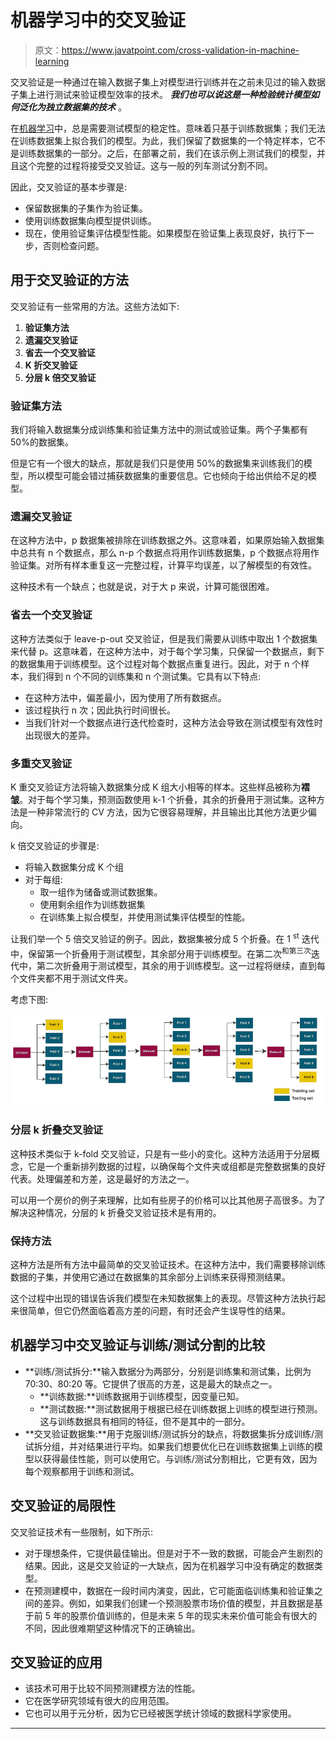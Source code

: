 # 机器学习中的交叉验证

> 原文：<https://www.javatpoint.com/cross-validation-in-machine-learning>

交叉验证是一种通过在输入数据子集上对模型进行训练并在之前未见过的输入数据子集上进行测试来验证模型效率的技术。 ***我们也可以说这是一种检验统计模型如何泛化为独立数据集的技术*** 。

在[机器学习](https://www.javatpoint.com/machine-learning)中，总是需要测试模型的稳定性。意味着只基于训练数据集；我们无法在训练数据集上拟合我们的模型。为此，我们保留了数据集的一个特定样本，它不是训练数据集的一部分。之后，在部署之前，我们在该示例上测试我们的模型，并且这个完整的过程将接受交叉验证。这与一般的列车测试分割不同。

因此，交叉验证的基本步骤是:

*   保留数据集的子集作为验证集。
*   使用训练数据集向模型提供训练。
*   现在，使用验证集评估模型性能。如果模型在验证集上表现良好，执行下一步，否则检查问题。

## 用于交叉验证的方法

交叉验证有一些常用的方法。这些方法如下:

1.  **验证集方法**
2.  **遗漏交叉验证**
3.  **省去一个交叉验证**
4.  **K 折交叉验证**
5.  **分层 k 倍交叉验证**

### 验证集方法

我们将输入数据集分成训练集和验证集方法中的测试或验证集。两个子集都有 50%的数据集。

但是它有一个很大的缺点，那就是我们只是使用 50%的数据集来训练我们的模型，所以模型可能会错过捕获数据集的重要信息。它也倾向于给出供给不足的模型。

### 遗漏交叉验证

在这种方法中，p 数据集被排除在训练数据之外。这意味着，如果原始输入数据集中总共有 n 个数据点，那么 n-p 个数据点将用作训练数据集，p 个数据点将用作验证集。对所有样本重复这一完整过程，计算平均误差，以了解模型的有效性。

这种技术有一个缺点；也就是说，对于大 p 来说，计算可能很困难。

### 省去一个交叉验证

这种方法类似于 leave-p-out 交叉验证，但是我们需要从训练中取出 1 个数据集来代替 p。这意味着，在这种方法中，对于每个学习集，只保留一个数据点，剩下的数据集用于训练模型。这个过程对每个数据点重复进行。因此，对于 n 个样本，我们得到 n 个不同的训练集和 n 个测试集。它具有以下特点:

*   在这种方法中，偏差最小，因为使用了所有数据点。
*   该过程执行 n 次；因此执行时间很长。
*   当我们针对一个数据点进行迭代检查时，这种方法会导致在测试模型有效性时出现很大的差异。

### 多重交叉验证

K 重交叉验证方法将输入数据集分成 K 组大小相等的样本。这些样品被称为**褶皱**。对于每个学习集，预测函数使用 k-1 个折叠，其余的折叠用于测试集。这种方法是一种非常流行的 CV 方法，因为它很容易理解，并且输出比其他方法更少偏向。

k 倍交叉验证的步骤是:

*   将输入数据集分成 K 个组
*   对于每组:
    *   取一组作为储备或测试数据集。
    *   使用剩余组作为训练数据集
    *   在训练集上拟合模型，并使用测试集评估模型的性能。

让我们举一个 5 倍交叉验证的例子。因此，数据集被分成 5 个折叠。在 1 <sup>st</sup> 迭代中，保留第一个折叠用于测试模型，其余部分用于训练模型。在第二次<sup>和第三次</sup>迭代中，第二次折叠用于测试模型，其余的用于训练模型。这一过程将继续，直到每个文件夹都不用于测试文件夹。

考虑下图:

![Cross-Validation in Machine Learning](img/ddb5dc274ed804e34a361114e1f815c9.png)

### 分层 k 折叠交叉验证

这种技术类似于 k-fold 交叉验证，只是有一些小的变化。这种方法适用于分层概念，它是一个重新排列数据的过程，以确保每个文件夹或组都是完整数据集的良好代表。处理偏差和方差，这是最好的方法之一。

可以用一个房价的例子来理解，比如有些房子的价格可以比其他房子高很多。为了解决这种情况，分层的 k 折叠交叉验证技术是有用的。

### 保持方法

这种方法是所有方法中最简单的交叉验证技术。在这种方法中，我们需要移除训练数据的子集，并使用它通过在数据集的其余部分上训练来获得预测结果。

这个过程中出现的错误告诉我们模型在未知数据集上的表现。尽管这种方法执行起来很简单，但它仍然面临着高方差的问题，有时还会产生误导性的结果。

## 机器学习中交叉验证与训练/测试分割的比较

*   **训练/测试拆分:**输入数据分为两部分，分别是训练集和测试集，比例为 70:30、80:20 等。它提供了很高的方差，这是最大的缺点之一。
    *   **训练数据:**训练数据用于训练模型，因变量已知。
    *   **测试数据:**测试数据用于根据已经在训练数据上训练的模型进行预测。这与训练数据具有相同的特征，但不是其中的一部分。
*   **交叉验证数据集:**用于克服训练/测试拆分的缺点，将数据集拆分成训练/测试拆分组，并对结果进行平均。如果我们想要优化已在训练数据集上训练的模型以获得最佳性能，则可以使用它。与训练/测试分割相比，它更有效，因为每个观察都用于训练和测试。

## 交叉验证的局限性

交叉验证技术有一些限制，如下所示:

*   对于理想条件，它提供最佳输出。但是对于不一致的数据，可能会产生剧烈的结果。因此，这是交叉验证的一大缺点，因为在机器学习中没有确定的数据类型。
*   在预测建模中，数据在一段时间内演变，因此，它可能面临训练集和验证集之间的差异。例如，如果我们创建一个预测股票市场价值的模型，并且数据是基于前 5 年的股票价值训练的，但是未来 5 年的现实未来价值可能会有很大的不同，因此很难期望这种情况下的正确输出。

## 交叉验证的应用

*   该技术可用于比较不同预测建模方法的性能。
*   它在医学研究领域有很大的应用范围。
*   它也可以用于元分析，因为它已经被医学统计领域的数据科学家使用。

* * *
